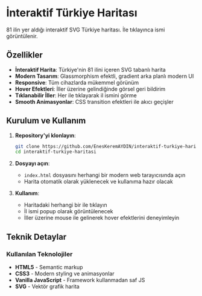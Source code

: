 # İnteraktif Türkiye Haritası

81 ilin yer aldığı interaktif SVG Türkiye haritası. İle tıklayınca ismi görüntülenir.

## Özellikler

- **İnteraktif Harita**: Türkiye'nin 81 ilini içeren SVG tabanlı harita
- **Modern Tasarım**: Glassmorphism efektli, gradient arka planlı modern UI
- **Responsive**: Tüm cihazlarda mükemmel görünüm
- **Hover Efektleri**: İller üzerine gelindiğinde görsel geri bildirim
- **Tıklanabilir İller**: Her ile tıklayarak il ismini görme
- **Smooth Animasyonlar**: CSS transition efektleri ile akıcı geçişler

## Kurulum ve Kullanım

1. **Repository'yi klonlayın**:
   ```bash
   git clone https://github.com/EnesKeremAYDIN/interaktif-turkiye-haritasi.git
   cd interaktif-turkiye-haritasi
   ```

2. **Dosyayı açın**:
   - `index.html` dosyasını herhangi bir modern web tarayıcısında açın
   - Harita otomatik olarak yüklenecek ve kullanıma hazır olacak

3. **Kullanım**:
   - Haritadaki herhangi bir ile tıklayın
   - İl ismi popup olarak görüntülenecek
   - İller üzerine mouse ile gelinerek hover efektlerini deneyimleyin

## Teknik Detaylar

### Kullanılan Teknolojiler
- **HTML5** - Semantic markup
- **CSS3** - Modern styling ve animasyonlar
- **Vanilla JavaScript** - Framework kullanmadan saf JS
- **SVG** - Vektör grafik harita